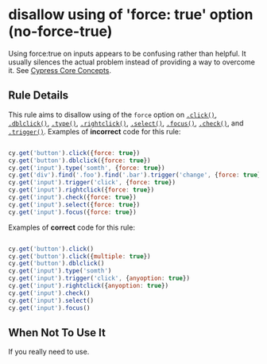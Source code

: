 # disallow using of &#39;force: true&#39; option (no-force-true)

Using force:true on inputs appears to be confusing rather than helpful.
It usually silences the actual problem instead of providing a way to overcome it.
See [Cypress Core Concepts](https://docs.cypress.io/guides/core-concepts/interacting-with-elements.html#Forcing).


## Rule Details

This rule aims to disallow using of the `force` option on [`.click()`](https://on.cypress.io/click),
[`.dblclick()`](https://on.cypress.io/dblclick), [`.type()`](https://on.cypress.io/type),
[`.rightclick()`](https://on.cypress.io/rightclick), [`.select()`](https://on.cypress.io/select),
[`.focus()`](https://on.cypress.io/focus), [`.check()`](https://on.cypress.io/check),
and [`.trigger()`](https://on.cypress.io/trigger).
Examples of **incorrect** code for this rule:

```js

cy.get('button').click({force: true})
cy.get('button').dblclick({force: true})
cy.get('input').type('somth', {force: true})
cy.get('div').find('.foo').find('.bar').trigger('change', {force: true})
cy.get('input').trigger('click', {force: true})
cy.get('input').rightclick({force: true})
cy.get('input').check({force: true})
cy.get('input').select({force: true})
cy.get('input').focus({force: true})

```

Examples of **correct** code for this rule:

```js

cy.get('button').click()
cy.get('button').click({multiple: true})
cy.get('button').dblclick()
cy.get('input').type('somth')
cy.get('input').trigger('click', {anyoption: true})
cy.get('input').rightclick({anyoption: true})
cy.get('input').check()
cy.get('input').select()
cy.get('input').focus()

```


## When Not To Use It

If you really need to use.
